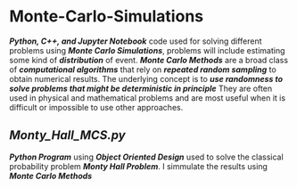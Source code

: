 # Monte-Carlo-Simulations

**_Python, C++, and Jupyter Notebook_** code used for solving different problems using **_Monte Carlo Simulations_**, problems will include estimating some kind of **_distribution_** of event. 
**_Monte Carlo Methods_** are a broad class of **_computational algorithms_** that rely on **_repeated random sampling_** to obtain numerical results. The underlying concept is to **_use randomness to solve problems that might be deterministic in principle_** They are often used in physical and mathematical problems and are most useful when it is difficult or impossible to use other approaches.

## _Monty_Hall_MCS.py_

**_Python Program_** using **_Object Oriented Design_** used to solve the classical probability problem **_Monty Hall Problem_**. I simmulate the results using **_Monte Carlo Methods_**
